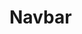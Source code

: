 # Navbar

<!-- Copy the views from the db/views/ folder of the engine to the db/views/ folder of your main app. -->